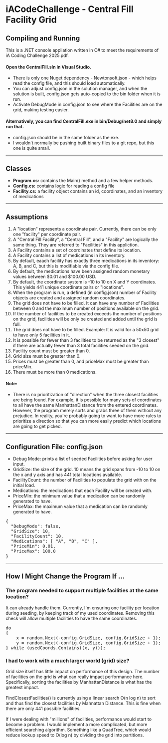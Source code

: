 # iACodeChallenge - Central Fill Facility Grid

## Compiling and Running

This is a .NET console appliation written in C# to meet the requirements of iA Coding Challenge 2025.pdf.

#### Open the CentralFill.sln in Visual Studio.
* There is only one Nuget dependency - Newtonsoft.json - which helps read the config file, and this should load automatically.
* You can adjust config.json in the solution manager, and when the solution is built, config.json gets auto-copied to the bin
  folder when it is run.
* Activate DebugMode in config.json to see where the Facilities are on the grid, making testing easier.

#### Alternatively, you can find CentralFill.exe in bin/Debug/net8.0 and simply run that.
* config.json should be in the same folder as the exe.
* I wouldn't normally be pushing built binary files to a git repo, but this one is quite small.

- - - -

## Classes
 
* <b>Program.cs:</b> contains the Main() method and a few helper methods.
* <b>Config.cs:</b> contains logic for reading a config file
* <b>Facility.cs:</b> a facility object contains an id, coordinates, and an inventory of medications

- - - -

## Assumptions
1. A "location" represents a coordinate pair. Currently, there can be only one "facility" per coordinate pair.
1. A "Central Fill Facility", a "Central Fill", and a "Facility" are logically the same thing.
   They are referred to "Facilities" in this appliction.
1. A Facility contains a set of coordinates that define its location.
1. A Facility contains a list of medications in its inventory.
1. By default, eaach facility has exactly three medications in its inventory: A, B, and C, but this is modifiable via the config file.
1. By default, the medications have been assigned random monetary values between $0.01 and $100.00 USD.
1. By default, the coordinate system is -10 to 10 on X and Y coordinates. This yields 441 unique coordinate pairs or "locations".
1. When the program is run, a defined (in config.json) number of Facility objects are created and assigned random coordinates.
1. The grid does not have to be filled. It can have any number of Facilities between 0 and the maximum number of positions available
   on the grid.
1. If the number of facilities to be created exceeds the number of positions on the grid, facilities will be only be created and added
   until the grid is full.
1. The grid does not have to be filled. Example: It is valid for a 50x50 grid to have only 5 facilities in it.
1. It is possible for fewer than 3 facilities to be returned as the "3 closest" if there are actually fewer than 3 total facilities
   seeded on the grid.
1. Facility count must be greater than 0.
1. Grid size must be greater than 0.
1. Prices must be greater than 0, and priceMax must be greater than priceMin.
1. There must be more than 0 medications.

#### Note:
* There is no prioritization of "direction" when the three closest facilities are being found. For example, it is possible for many sets of
  coordinates to all have the same ManhattanDistance from the entered coordinates. However, the program merely sorts and grabs three of them
  without any prejudice. In reality, you're probably going to want to have more rules to prioritize a direction so that you can more
  easily predict which locations are going to get picked.

- - - -

## Configuration File: config.json
* Debug Mode: prints a list of seeded Facilities before asking for user input.
* GridSize: the size of the grid. 10 means the grid spans from -10 to 10 on the x and y axis and has 441 total locations available.
* FacilityCount: the number of Facilities to populate the grid with on the initial load.
* Medications: the medications that each Facility will be created with.
* PriceMin: the minimum value that a medication can be randomly generated to have.
* PriceMax: the maximum value that a medication can be randomly generated to have.

<pre>
{
  "DebugMode": false,
  "GridSize": 10,
  "FacilityCount": 10,
  "Medications": [ "A", "B", "C" ],
  "PriceMin": 0.01,
  "PriceMax": 100.0
}
</pre>

- - - -

## How I Might Change the Program If ...
### The program needed to support multiple facilities at the same location?
It can already handle them. Currently, I'm ensuring one facility per location during seeding, by keeping track of my used coordinates.
Removing this check will allow multiple facilities to have the same coordinates.
<pre>
do
{
    x = random.Next(-config.GridSize, config.GridSize + 1);
    y = random.Next(-config.GridSize, config.GridSize + 1);
} while (usedCoords.Contains((x, y)));
</pre>

### I had to work with a much larger world (grid) size?
Grid size itself has little impact on performance of this design. The number of facilities on the grid is what can really impact performance
here. Specifically, sorting the facilities by ManhattanDistance is what has the greatest impact.<BR>
<BR>
FindClosestFacilities() is currently using a linear search O(n log n) to sort and thus find the closest facilities by Mahnattan Distance.
This is fine when there are only 441 possible facilities.<BR>
<BR>
If I were dealing with "millions" of facilities, performance would start to become a problem. I would implement a more complicated,
but more efficient searching algorithm. Something like a QuadTree, which would reduce lookup speed to O(log n) by dividing the grid
into partitions.